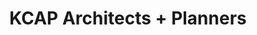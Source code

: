 ---
title: KCAP Architects + Planners
type: Junior Designer
location: Zurich, CH
subtext:
dateFormat: year # "year", otherwise will be displayed MM.YYYY
dateEnd: 2019-05-31
dateStart: 2017-11-02
url: https://www.kcap.eu
---